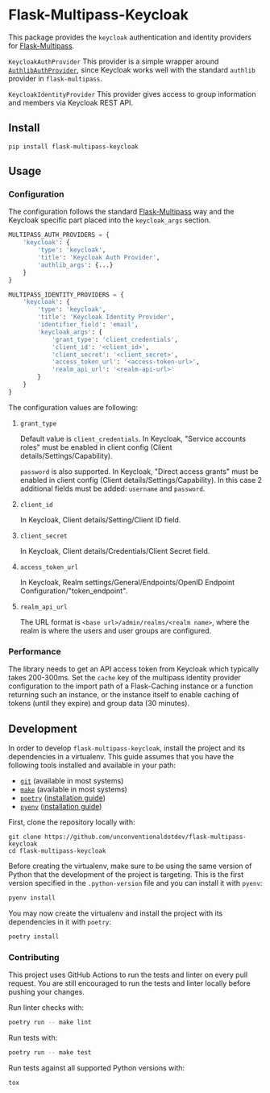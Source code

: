 # Flask-Multipass-Keycloak

This package provides the `keycloak` authentication and identity providers for [Flask-Multipass][multipass].

`KeycloakAuthProvider`
This provider is a simple wrapper around [`AuthlibAuthProvider`](https://flask-multipass.readthedocs.io/en/latest/api/#flask_multipass.providers.authlib.AuthlibAuthProvider), since Keycloak works well with the standard `authlib` provider in `flask-multipass`.

`KeycloakIdentityProvider`
This provider gives access to group information and members via Keycloak REST API.

## Install

```
pip install flask-multipass-keycloak
```

## Usage

### Configuration

The configuration follows the standard [Flask-Multipass][multipass] way and the Keycloak specific part placed into the `keycloak_args` section.

```python
MULTIPASS_AUTH_PROVIDERS = {
    'keycloak': {
        'type': 'keycloak',
        'title': 'Keycloak Auth Provider',
        'authlib_args': {...}
    }
}

MULTIPASS_IDENTITY_PROVIDERS = {
    'keycloak': {
        'type': 'keycloak',
        'title': 'Keycloak Identity Provider',
        'identifier_field': 'email',
        'keycloak_args': {
            'grant_type': 'client_credentials',
            'client_id': '<client_id>',
            'client_secret': '<client_secret>',
            'access_token_url': '<access-token-url>',
            'realm_api_url': '<realm-api-url>'
        }
    }
}
```

The configuration values are following:

1. `grant_type`

   Default value is `client_credentials`. In Keycloak, "Service accounts roles" must be enabled in client config (Client details/Settings/Capability).

   `password` is also supported. In Keycloak, "Direct access grants" must be enabled in client config (Client details/Settings/Capability). In this case 2 additional fields must be added: `username` and `password`.

2. `client_id`

   In Keycloak, Client details/Setting/Client ID field.

3. `client_secret`

   In Keycloak, Client details/Credentials/Client Secret field.

4. `access_token_url`

   In Keycloak, Realm settings/General/Endpoints/OpenID Endpoint Configuration/"token_endpoint".

5. `realm_api_url`

   The URL format is `<base url>/admin/realms/<realm name>`, where the realm is where the users and user groups are configured.


### Performance

The library needs to get an API access token from Keycloak which typically takes 200-300ms. Set the `cache` key of the multipass identity provider configuration to the import path of a Flask-Caching instance or a function returning such an instance, or the instance itself to enable caching of tokens (until they expire) and group data (30 minutes).

## Development

In order to develop `flask-multipass-keycloak`, install the project and its dependencies in a virtualenv. This guide assumes that you have the following tools installed and available in your path:

- [`git`](https://git-scm.com/) (available in most systems)
- [`make`](https://www.gnu.org/software/make/) (available in most systems)
- [`poetry`](https://python-poetry.org/) ([installation guide](https://python-poetry.org/docs/#installation))
- [`pyenv`](https://github.com/pyenv/pyenv) ([installation guide](https://github.com/pyenv/pyenv#installation))

First, clone the repository locally with:

```shell
git clone https://github.com/unconventionaldotdev/flask-multipass-keycloak
cd flask-multipass-keycloak
```

Before creating the virtualenv, make sure to be using the same version of Python that the development of the project is targeting. This is the first version specified in the `.python-version` file and you can install it with `pyenv`:

```sh
pyenv install
```

You may now create the virtualenv and install the project with its dependencies in it with `poetry`:

```sh
poetry install
```

### Contributing

This project uses GitHub Actions to run the tests and linter on every pull request. You are still encouraged to run the tests and linter locally before pushing your changes.

Run linter checks with:

```sh
poetry run -- make lint
```

Run tests with:

```sh
poetry run -- make test
```

Run tests against all supported Python versions with:

```sh
tox
```

[multipass]: https://github.com/indico/flask-multipass
